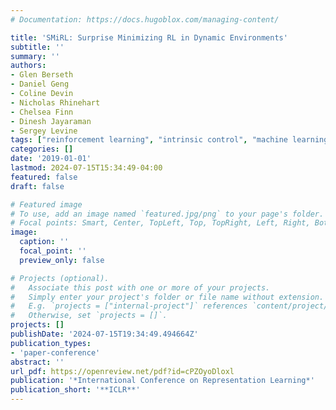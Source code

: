 ```yaml
---
# Documentation: https://docs.hugoblox.com/managing-content/

title: 'SMiRL: Surprise Minimizing RL in Dynamic Environments'
subtitle: ''
summary: ''
authors:
- Glen Berseth
- Daniel Geng
- Coline Devin
- Nicholas Rhinehart
- Chelsea Finn
- Dinesh Jayaraman
- Sergey Levine
tags: ["reinforcement learning", "intrinsic control", "machine learning", "autonomous exploration"]
categories: []
date: '2019-01-01'
lastmod: 2024-07-15T15:34:49-04:00
featured: false
draft: false

# Featured image
# To use, add an image named `featured.jpg/png` to your page's folder.
# Focal points: Smart, Center, TopLeft, Top, TopRight, Left, Right, BottomLeft, Bottom, BottomRight.
image:
  caption: ''
  focal_point: ''
  preview_only: false

# Projects (optional).
#   Associate this post with one or more of your projects.
#   Simply enter your project's folder or file name without extension.
#   E.g. `projects = ["internal-project"]` references `content/project/deep-learning/index.md`.
#   Otherwise, set `projects = []`.
projects: []
publishDate: '2024-07-15T19:34:49.494664Z'
publication_types:
- 'paper-conference'
abstract: ''
url_pdf: https://openreview.net/pdf?id=cPZOyoDloxl
publication: '*International Conference on Representation Learning*'
publication_short: '**ICLR**'
---
```

